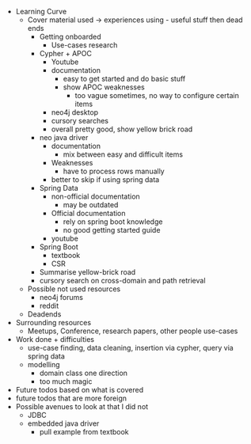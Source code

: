 - Learning Curve
	- Cover material used -> experiences using - useful stuff then dead ends
		- Getting onboarded 
			- Use-cases research
		- Cypher + APOC
			- Youtube
			- documentation
				- easy to get started and do basic stuff
				- show APOC weaknesses
					- too vague sometimes, no way to configure certain items
			- neo4j desktop
			- cursory searches
			- overall pretty good, show yellow brick road
		- neo java driver
			- documentation
				- mix between easy and difficult items
			- Weaknesses
				- have to process rows manually
			- better to skip if using spring data
		- Spring Data
			- non-official documentation
				- may be outdated
			- Official documentation
				- rely on spring boot knowledge
				- no good getting started guide
			- youtube
		- Spring Boot
			- textbook
			- CSR
		- Summarise yellow-brick road
		- cursory search on cross-domain and path retrieval
	- Possible not used resources
		- neo4j forums
		- reddit
	- Deadends
- Surrounding resources
	- Meetups, Conference, research papers, other people use-cases
- Work done + difficulties
	- use-case finding, data cleaning, insertion via cypher, query via spring data
	- modelling
		- domain class one direction
		- too much magic
- Future todos based on what is covered
- future todos that are more foreign
- Possible avenues to look at that I did not
	- JDBC
	- embedded java driver
		- pull example from textbook